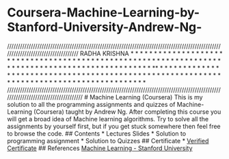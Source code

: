# Coursera-Machine-Learning-by-Stanford-University-Andrew-Ng-
 ////////////////////////////////////////////////////////////////////////////////////////////////////////////////////////////////////                       RADHA KRISHNA                                   *            *        * *  * * *        *         *  *  *   *   *              *    *              *              *     *           *         *         *       *       *               *              *    * *            *             *  *     *         *           *        *        *     *                 *              *    *  *           *            *    *      *       *             *      *          *   *                   *              *    *   *          *           *      *     *      *              *     *           *     *                 *              *    *    *         *          *        *     *    *                *    *            *        *  *   *       *              *    *      *       *         *          *     * *                   *  *              *                  *    * * * * * * * **    *       *      *        *  * * * * * *     *    *                *  *              *                  *    *              *    *        *     *       *              *     *      *              *    *            *                *      *              *    *         *    *      *                *     *        *            *     *           *              *        *              *    *          *   *     *                  *     *          *          *      *          *   *        *          *              *    *           *  *    *                    *     *            *        *       *         *     *    *            *              *    *            * *   *                      *     *             *       *        *        *       *               *              *    *              *  *                        *       //////////////////////////////////////////////////////////////////////////////////////////////////////////////////////////////////////    # Machine Learning (Coursera) This is my solution to all the programming assignments and quizzes of Machine-Learning (Coursera) taught by Andrew Ng. After completing this course you will get a broad idea of Machine learning algorithms. Try to solve all the assignments by yourself first, but if you get stuck somewhere then feel free to browse the code.  ## Contents * Lectures Slides * Solution to programming assignment * Solution to Quizzes  ## Certificate * [Verified Certificate](https://www.coursera.org/account/accomplishments/certificate/ZXT3VVSNRHUW) ## References [Machine Learning - Stanford University](https://www.coursera.org/learn/machine-learning)
